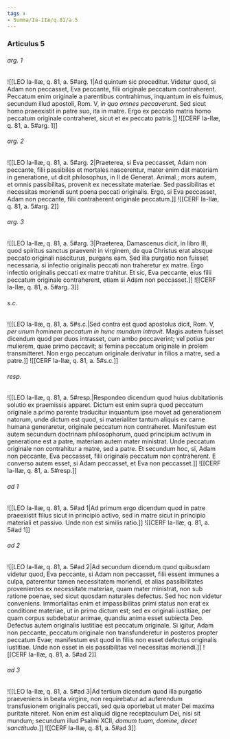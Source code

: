 ```yaml
---
tags : 
- Summa/Ia-IIæ/q.81/a.5
---
```


### Articulus 5

###### arg. 1
![[LEO Ia-IIæ, q. 81, a. 5#arg. 1|Ad quintum sic proceditur. Videtur quod, si Adam non peccasset, Eva peccante, filii originale peccatum contraherent. Peccatum enim originale a parentibus contrahimus, inquantum in eis fuimus, secundum illud apostoli, Rom. V, *in quo omnes peccaverunt*. Sed sicut homo praeexistit in patre suo, ita in matre. Ergo ex peccato matris homo peccatum originale contraheret, sicut et ex peccato patris.]]
![[CERF Ia-IIæ, q. 81, a. 5#arg. 1]]

###### arg. 2
![[LEO Ia-IIæ, q. 81, a. 5#arg. 2|Praeterea, si Eva peccasset, Adam non peccante, filii passibiles et mortales nascerentur, mater enim dat materiam in generatione, ut dicit philosophus, in II de Generat. Animal.; mors autem, et omnis passibilitas, provenit ex necessitate materiae. Sed passibilitas et necessitas moriendi sunt poena peccati originalis. Ergo, si Eva peccasset, Adam non peccante, filii contraherent originale peccatum.]]
![[CERF Ia-IIæ, q. 81, a. 5#arg. 2]]

###### arg. 3
![[LEO Ia-IIæ, q. 81, a. 5#arg. 3|Praeterea, Damascenus dicit, in libro III, quod spiritus sanctus praevenit in virginem, de qua Christus erat absque peccato originali nasciturus, purgans eam. Sed illa purgatio non fuisset necessaria, si infectio originalis peccati non traheretur ex matre. Ergo infectio originalis peccati ex matre trahitur. Et sic, Eva peccante, eius filii peccatum originale contraherent, etiam si Adam non peccasset.]]
![[CERF Ia-IIæ, q. 81, a. 5#arg. 3]]

###### s.c.
![[LEO Ia-IIæ, q. 81, a. 5#s.c.|Sed contra est quod apostolus dicit, Rom. V, *per unum hominem peccatum in hunc mundum intravit*. Magis autem fuisset dicendum quod per duos intrasset, cum ambo peccaverint; vel potius per mulierem, quae primo peccavit; si femina peccatum originale in prolem transmitteret. Non ergo peccatum originale derivatur in filios a matre, sed a patre.]]
![[CERF Ia-IIæ, q. 81, a. 5#s.c.]]

###### resp.
![[LEO Ia-IIæ, q. 81, a. 5#resp.|Respondeo dicendum quod huius dubitationis solutio ex praemissis apparet. Dictum est enim supra quod peccatum originale a primo parente traducitur inquantum ipse movet ad generationem natorum, unde dictum est quod, si materialiter tantum aliquis ex carne humana generaretur, originale peccatum non contraheret. Manifestum est autem secundum doctrinam philosophorum, quod principium activum in generatione est a patre, materiam autem mater ministrat. Unde peccatum originale non contrahitur a matre, sed a patre. Et secundum hoc, si, Adam non peccante, Eva peccasset, filii originale peccatum non contraherent. E converso autem esset, si Adam peccasset, et Eva non peccasset.]]
![[CERF Ia-IIæ, q. 81, a. 5#resp.]]

###### ad 1
![[LEO Ia-IIæ, q. 81, a. 5#ad 1|Ad primum ergo dicendum quod in patre praeexistit filius sicut in principio activo, sed in matre sicut in principio materiali et passivo. Unde non est similis ratio.]]
![[CERF Ia-IIæ, q. 81, a. 5#ad 1]]

###### ad 2
![[LEO Ia-IIæ, q. 81, a. 5#ad 2|Ad secundum dicendum quod quibusdam videtur quod, Eva peccante, si Adam non peccasset, filii essent immunes a culpa, paterentur tamen necessitatem moriendi, et alias passibilitates provenientes ex necessitate materiae, quam mater ministrat, non sub ratione poenae, sed sicut quosdam naturales defectus. Sed hoc non videtur conveniens. Immortalitas enim et impassibilitas primi status non erat ex conditione materiae, ut in primo dictum est; sed ex originali iustitiae, per quam corpus subdebatur animae, quandiu anima esset subiecta Deo. Defectus autem originalis iustitiae est peccatum originale. Si igitur, Adam non peccante, peccatum originale non transfunderetur in posteros propter peccatum Evae; manifestum est quod in filiis non esset defectus originalis iustitiae. Unde non esset in eis passibilitas vel necessitas moriendi.]]
![[CERF Ia-IIæ, q. 81, a. 5#ad 2]]

###### ad 3
![[LEO Ia-IIæ, q. 81, a. 5#ad 3|Ad tertium dicendum quod illa purgatio praeveniens in beata virgine, non requirebatur ad auferendum transfusionem originalis peccati, sed quia oportebat ut mater Dei maxima puritate niteret. Non enim est aliquid digne receptaculum Dei, nisi sit mundum; secundum illud Psalmi XCII, *domum tuam, domine, decet sanctitudo*.]]
![[CERF Ia-IIæ, q. 81, a. 5#ad 3]]

